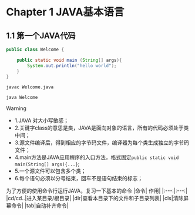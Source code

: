# Chapter 1 JAVA基本语言
## 1.1 第一个JAVA代码

```java
public class Welcome {

	public static void main (String[] args){
		System.out.println("hello world");
	}
}
```

`javac Welcome.java`

`java Welcome`

> [!WARNING]
> - 1.JAVA 对大小写敏感；
> - 2.关键字class的意思是类，JAVA是面向对象的语言，所有的代码必须处于类中间；
> - 3.源文件编译后，得到相应的字节码文件，编译器为每个类生成独立的字节码文件；
> - 4.main方法是JAVA应用程序的入口方法，格式固定`public static void main(String[] args){...}`;
> - 5.一个源文件可以包含多个类；
> - 6.每个语句必须以分号结束，回车不是语句结束的标志；

为了方便的使用命令行运行JAVA，复习一下基本的命令
|命令| 作用|
|:---:|:---:|
|cd/cd..|进入某目录/根目录|
|dir|查看本目录下的文件和子目录列表|
|cls|清除屏幕命令|
|tab|自动补齐命令|
